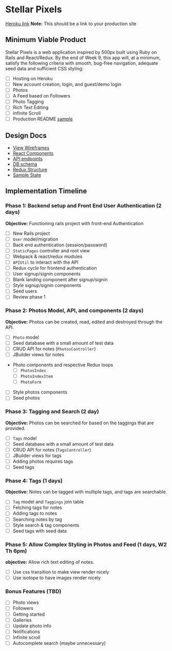 # Stellar Pixels

[Heroku link][heroku] **Note:** This should be a link to your production site

[heroku]: http://www.herokuapp.com

## Minimum Viable Product

Stellar Pixels is a web application inspired by 500px built using Ruby on Rails and React/Redux.  By the end of Week 9, this app will, at a minimum, satisfy the following criteria with smooth, bug-free navigation, adequate seed data and sufficient CSS styling:

- [ ] Hosting on Heroku
- [ ] New account creation, login, and guest/demo login
- [ ] Photos
- [ ] A Feed based on Followers
- [ ] Photo Tagging
- [ ] Rich Text Editing
- [ ] Infinite Scroll
- [ ] Production README [sample](docs/production_readme.md)

## Design Docs
* [View Wireframes][wireframes]
* [React Components][components]
* [API endpoints][api-endpoints]
* [DB schema][schema]
* [Redux Structure][redux-structure]
* [Sample State][sample-state]

[wireframes]: docs/wireframes
[components]: docs/component-heirarchy.md
[redux-structure]: docs/redux-structure.md
[sample-state]: docs/sample-state.md
[api-endpoints]: docs/api-endpoints.md
[schema]: docs/schema.md

## Implementation Timeline

### Phase 1: Backend setup and Front End User Authentication (2 days)

**Objective:** Functioning rails project with front-end Authentication

- [ ] New Rails project
- [ ] `User` model/migration
- [ ] Back end authentication (session/password)
- [ ] `StaticPages` controller and root view
- [ ] Webpack & react/redux modules
- [ ] `APIUtil` to interact with the API
- [ ] Redux cycle for frontend authentication
- [ ] User signup/signin components
- [ ] Blank landing component after signup/signin
- [ ] Style signup/signin components
- [ ] Seed users
- [ ] Review phase 1

### Phase 2: Photos Model, API, and components (2 days)

**Objective:** Photos can be created, read, edited and destroyed through
the API.

- [ ] `Photo` model
- [ ] Seed database with a small amount of test data
- [ ] CRUD API for notes (`PhotosController`)
- [ ] JBuilder views for notes
- Photo components and respective Redux loops
  - [ ] `PhotosIndex`
  - [ ] `PhotoIndexItem`
  - [ ] `PhotoForm`
- [ ] Style photos components
- [ ] Seed photos

### Phase 3: Tagging and Search (2 day)

**Objective:** Photos can be searched for based on the taggings that are provided.

- [ ] `Tags` model
- [ ] Seed database with a small amount of test data
- [ ] CRUD API for notes (`TagsController`)
- [ ] JBuilder views for tags
- [ ] Adding photos requires tags
- [ ] Seed tags

### Phase 4: Tags (1 days)

**Objective:** Notes can be tagged with multiple tags, and tags are searchable.

- [ ] `Tag` model and `Taggings` join table
- [ ] Fetching tags for notes
- [ ] Adding tags to notes
- [ ] Searching notes by tag
- [ ] Style search & tag components
- [ ] Seed tags with seed data

### Phase 5: Allow Complex Styling in Photos and Feed (1 days, W2 Th 6pm)

**objective:** Allow rich text editing of notes.

- [ ] Use css transition to make view render nicely
- [ ] Use isotope to have images render nicely

### Bonus Features (TBD)
- [ ] Photo views
- [ ] Followers
- [ ] Getting started
- [ ] Galleries
- [ ] Update photo info
- [ ] Notifications
- [ ] Infinite scroll
- [ ] Autocomplete search (maybe unnecessary)
